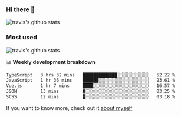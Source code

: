 ### Hi there 👋

<!--
**HondryTravis/HondryTravis** is a ✨ _special_ ✨ repository because its `README.md` (this file) appears on your GitHub profile.

Here are some ideas to get you started:

- 🔭 I’m currently working on ...
- 🌱 I’m currently learning ...
- 👯 I’m looking to collaborate on ...
- 🤔 I’m looking for help with ...
- 💬 Ask me about ...
- 📫 How to reach me: ...
- 😄 Pronouns: ...
- ⚡ Fun fact: ...
-->

![travis's github stats](https://github-readme-stats.vercel.app/api?username=HondryTravis&hide=stars)
### Most used
![travis's github stats](https://github-readme-stats.anuraghazra1.vercel.app/api/top-langs/?username=HondryTravis&layout=compact&hide_title=true)

📊 **Weekly development breakdown**

<!--START_SECTION:waka-->

```txt
TypeScript   3 hrs 32 mins   █████████████░░░░░░░░░░░░   52.22 %
JavaScript   1 hr 36 mins    ██████░░░░░░░░░░░░░░░░░░░   23.61 %
Vue.js       1 hr 7 mins     ████░░░░░░░░░░░░░░░░░░░░░   16.57 %
JSON         13 mins         ▓░░░░░░░░░░░░░░░░░░░░░░░░   03.25 %
SCSS         12 mins         ▓░░░░░░░░░░░░░░░░░░░░░░░░   03.18 %
```

<!--END_SECTION:waka-->

If you want to know more, check out it [about myself](https://hondrytravis.github.io/)
